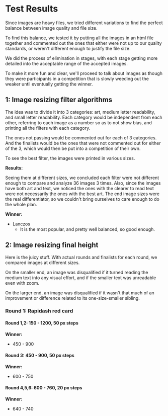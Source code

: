 # Test Results

Since images are heavy files, we tried different variations to find the perfect balance between image quality and file size.

To find this balance, we tested it by putting all the images in an html file together and commented out the ones that either were not up to our quality standards, or weren't different enough to justify the file size.

We did the process of elimination in stages, with each stage getting more detailed into the acceptable range of the accepted images.

To make it more fun and clear, we'll proceed to talk about images as though they were participants in a competition that is slowly weeding out the weaker until eventually getting the winner.

## 1: Image resizing filter algorithms

The idea was to divide it into 3 categories: art, medium letter readability, and small letter readability. Each category would be independent from each other, referring to each image as a number so as to not show bias, and printing all the filters with each category.

The ones not passing would be commented out for each of 3 categories. And the finalists would be the ones that were not commented out for either of the 3, which would then be put into a competition of their own.

To see the best filter, the images were printed in various sizes.

**Results:**

Seeing them at different sizes, we concluded each filter were not different enough to compare and analyze 36 images 3 times. Also, since the images have both art and text, we noticed the ones with the clearer to read text were not necessarily the ones with the best art. The end image sizes were the real differentiator, so we couldn't bring ourselves to care enough to do the whole plan.

**Winner:**

- Lanczos
  - It is the most popular, and pretty well balanced, so good enough.


## 2: Image resizing final height

Here is the juicy stuff. With actual rounds and finalists for each round, we compared images at different sizes.

On the smaller end, an image was disqualified if it turned reading the medium text into any visual effort, and if the smaller text was unreadable even with zoom.

On the larger end, an image was disqualified if it wasn't that much of an improvement or difference related to its one-size-smaller sibling.

### Round 1: Rapidash red card

#### Round 1,2: 150 - 1200, 50 px steps

**Winner:**
- 450 - 900

#### Round 3: 450 - 900, 50 px steps

**Winner:**
- 600 - 750

#### Round 4,5,6: 600 - 760, 20 px steps

**Winner:**
- 640 - 740

